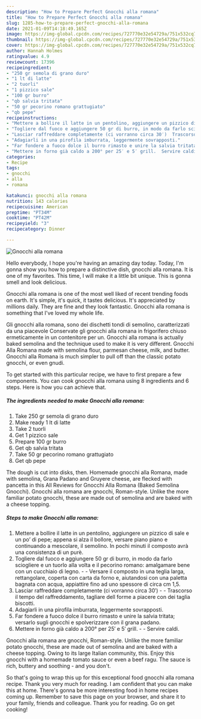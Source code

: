 ```yaml
---
description: "How to Prepare Perfect Gnocchi alla romana"
title: "How to Prepare Perfect Gnocchi alla romana"
slug: 1285-how-to-prepare-perfect-gnocchi-alla-romana
date: 2021-01-09T14:18:49.165Z
image: https://img-global.cpcdn.com/recipes/727770e32e54729a/751x532cq70/gnocchi-alla-romana-recipe-main-photo.jpg
thumbnail: https://img-global.cpcdn.com/recipes/727770e32e54729a/751x532cq70/gnocchi-alla-romana-recipe-main-photo.jpg
cover: https://img-global.cpcdn.com/recipes/727770e32e54729a/751x532cq70/gnocchi-alla-romana-recipe-main-photo.jpg
author: Hannah Holmes
ratingvalue: 4.9
reviewcount: 17396
recipeingredient:
- "250 gr semola di grano duro"
- "1 lt di latte"
- "2 tuorli"
- "1 pizzico sale"
- "100 gr burro"
- "qb salvia tritata"
- "50 gr pecorino romano grattugiato"
- "qb pepe"
recipeinstructions:
- "Mettere a bollire il latte in un pentolino, aggiungere un pizzico di sale e un po’ di pepe; appena si alza il bollore, versare piano piano e continuando a mescolare, il semolino. In pochi minuti il composto avrà una consistenza di un purè."
- "Togliere dal fuoco e aggiungere 50 gr di burro, in modo da farlo sciogliere e un tuorlo alla volta e il pecorino romano: amalgamare bene con un cucchiaio di legno.  Versare il composto in una teglia larga, rettangolare, coperta con carta da forno e, aiutandosi con una paletta bagnata con acqua, appiattire fino ad uno spessore di circa cm 1,5."
- "Lasciar raffreddare completamente (ci vorranno circa 30′)  Trascorso il tempo del raffreddamento, tagliare dell forme a piacere con dei taglia biscotti."
- "Adagiarli in una pirofila imburrata, leggermente sovrapposti."
- "Far fondere a fuoco dolce il burro rimasto e unire la salvia tritata; versarlo sugli gnocchi e spolverizzare con il grana padano."
- "Mettere in forno già caldo a 200° per 25′ e 5′ grill.  Servire caldi."
categories:
- Recipe
tags:
- gnocchi
- alla
- romana

katakunci: gnocchi alla romana 
nutrition: 143 calories
recipecuisine: American
preptime: "PT34M"
cooktime: "PT42M"
recipeyield: "3"
recipecategory: Dinner

---
```



![Gnocchi alla romana](https://img-global.cpcdn.com/recipes/727770e32e54729a/751x532cq70/gnocchi-alla-romana-recipe-main-photo.jpg)

Hello everybody, I hope you're having an amazing day today. Today, I'm gonna show you how to prepare a distinctive dish, gnocchi alla romana. It is one of my favorites. This time, I will make it a little bit unique. This is gonna smell and look delicious.

Gnocchi alla romana is one of the most well liked of recent trending foods on earth. It's simple, it's quick, it tastes delicious. It's appreciated by millions daily. They are fine and they look fantastic. Gnocchi alla romana is something that I've loved my whole life.

Gli gnocchi alla romana, sono dei dischetti tondi di semolino, caratterizzati da una piacevole Conservate gli gnocchi alla romana in frigorifero chiuso ermeticamente in un contenitore per un. Gnocchi alla romana is actually baked semolina and the technique used to make it is very different. Gnocchi Alla Romana made with semolina flour, parmesan cheese, milk, and butter. Gnocchi alla Romana is much simpler to pull off than the classic potato gnocchi, or even gnudi.


To get started with this particular recipe, we have to first prepare a few components. You can cook gnocchi alla romana using 8 ingredients and 6 steps. Here is how you can achieve that.

<!--inarticleads1-->

##### The ingredients needed to make Gnocchi alla romana:

1. Take 250 gr semola di grano duro
1. Make ready 1 lt di latte
1. Take 2 tuorli
1. Get 1 pizzico sale
1. Prepare 100 gr burro
1. Get qb salvia tritata
1. Take 50 gr pecorino romano grattugiato
1. Get qb pepe


The dough is cut into disks, then. Homemade gnocchi alla Romana, made with semolina, Grana Padano and Gruyere cheese, are flecked with pancetta in this All Reviews for Gnocchi Alla Romana (Baked Semolina Gnocchi). Gnocchi alla romana are gnocchi, Roman-style. Unlike the more familiar potato gnocchi, these are made out of semolina and are baked with a cheese topping. 

<!--inarticleads2-->

##### Steps to make Gnocchi alla romana:

1. Mettere a bollire il latte in un pentolino, aggiungere un pizzico di sale e un po’ di pepe; appena si alza il bollore, versare piano piano e continuando a mescolare, il semolino. In pochi minuti il composto avrà una consistenza di un purè.
1. Togliere dal fuoco e aggiungere 50 gr di burro, in modo da farlo sciogliere e un tuorlo alla volta e il pecorino romano: amalgamare bene con un cucchiaio di legno. -  - Versare il composto in una teglia larga, rettangolare, coperta con carta da forno e, aiutandosi con una paletta bagnata con acqua, appiattire fino ad uno spessore di circa cm 1,5.
1. Lasciar raffreddare completamente (ci vorranno circa 30′) -  - Trascorso il tempo del raffreddamento, tagliare dell forme a piacere con dei taglia biscotti.
1. Adagiarli in una pirofila imburrata, leggermente sovrapposti.
1. Far fondere a fuoco dolce il burro rimasto e unire la salvia tritata; versarlo sugli gnocchi e spolverizzare con il grana padano.
1. Mettere in forno già caldo a 200° per 25′ e 5′ grill. -  - Servire caldi.


Gnocchi alla romana are gnocchi, Roman-style. Unlike the more familiar potato gnocchi, these are made out of semolina and are baked with a cheese topping. Owing to its large Italian community, this. Enjoy this gnocchi with a homemade tomato sauce or even a beef ragu. The sauce is rich, buttery and soothing - and you don&#39;t. 

So that's going to wrap this up for this exceptional food gnocchi alla romana recipe. Thank you very much for reading. I am confident that you can make this at home. There's gonna be more interesting food in home recipes coming up. Remember to save this page on your browser, and share it to your family, friends and colleague. Thank you for reading. Go on get cooking!
